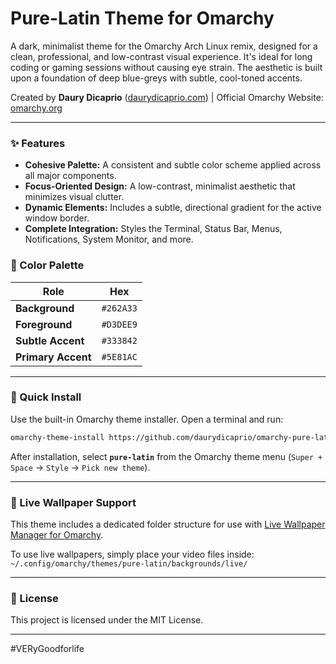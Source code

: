 # Pure-Latin Theme for Omarchy

A dark, minimalist theme for the Omarchy Arch Linux remix, designed for a clean, professional, and low-contrast visual experience. It's ideal for long coding or gaming sessions without causing eye strain. The aesthetic is built upon a foundation of deep blue-greys with subtle, cool-toned accents.

Created by **Daury Dicaprio** ([daurydicaprio.com](https://daurydicaprio.com)) | Official Omarchy Website: [omarchy.org](https://omarchy.org)

---

### ✨ Features

-   **Cohesive Palette:** A consistent and subtle color scheme applied across all major components.
-   **Focus-Oriented Design:** A low-contrast, minimalist aesthetic that minimizes visual clutter.
-   **Dynamic Elements:** Includes a subtle, directional gradient for the active window border.
-   **Complete Integration:** Styles the Terminal, Status Bar, Menus, Notifications, System Monitor, and more.

### 🎨 Color Palette

| Role                  | Hex       |
|-----------------------|-----------|
| **Background**        | `#262A33` |
| **Foreground**        | `#D3DEE9` |
| **Subtle Accent**     | `#333842` |
| **Primary Accent**    | `#5E81AC` |

---

### 🚀 Quick Install

Use the built-in Omarchy theme installer. Open a terminal and run:
```sh
omarchy-theme-install https://github.com/daurydicaprio/omarchy-pure-latin-theme
```
After installation, select **`pure-latin`** from the Omarchy theme menu (`Super + Space` -> `Style` -> `Pick new theme`).

---

### 📁 Live Wallpaper Support

This theme includes a dedicated folder structure for use with [Live Wallpaper Manager for Omarchy](https://github.com/daurydicaprio/live-wallpaper-for-omarchy-linux).

To use live wallpapers, simply place your video files inside:
`~/.config/omarchy/themes/pure-latin/backgrounds/live/`

---

### 📜 License

This project is licensed under the MIT License.

---

#VERyGoodforlife
